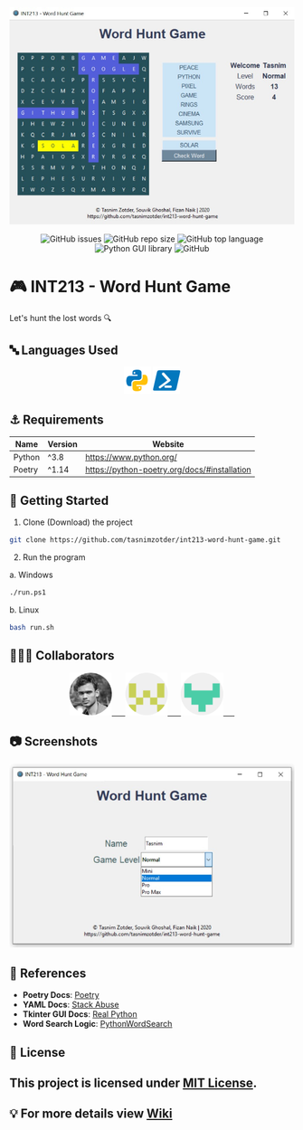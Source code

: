 ![image](assets/game_play.jpg)

<p align="center">
    <img alt="GitHub issues" src="https://img.shields.io/github/issues/tasnimzotder/int213-word-hunt-game?style=flat-square">
    <img alt="GitHub repo size" src="https://img.shields.io/github/repo-size/tasnimzotder/int213-word-hunt-game?style=flat-square">
    <img alt="GitHub top language" src="https://img.shields.io/github/languages/top/tasnimzotder/int213-word-hunt-game?style=flat-square" />
    <img alt="Python GUI library" src="https://img.shields.io/badge/GUI-Tkinter-blue?style=flat-square" / >
    <img alt="GitHub" src="https://img.shields.io/github/license/tasnimzotder/int213-word-hunt-game?style=flat-square">
</p>

# 🎮 INT213 - Word Hunt Game

Let's hunt the lost words 🔍

## 🔤 Languages Used

<p align="center">
    <img alt="python" src="assets/python-96.png" height="48px"/>
    <img alt="python" src="assets/powershell-48.png" height="48px"/>
</p>

## ⚓ Requirements

| Name   | Version | Website                                      |
| ------ | ------- | -------------------------------------------- |
| Python | ^3.8    | https://www.python.org/                      |
| Poetry | ^1.14   | https://python-poetry.org/docs/#installation |

## 🎉 Getting Started

1. Clone (Download) the project

```bash
git clone https://github.com/tasnimzotder/int213-word-hunt-game.git
```

2. Run the program

a. Windows

```bash
./run.ps1
```

b. Linux

```bash
bash run.sh
```

## 🧑‍🤝‍🧑 Collaborators

<p align="center">
    <a href="https://github.com/tasnimzotder">
        <img alt="Tasnim Zotder" src="assets/tasnim.png"  height="75"/>
        &nbsp&nbsp&nbsp&nbsp
    </a>
    <a href="https://github.com/Souvik-Ghosal">
        <img alt="Tasnim Zotder" src="assets/souvik.png"  height="75"/>
        &nbsp&nbsp&nbsp&nbsp
    </a>
    <a href="https://github.com/fizannaik">
        <img alt="Tasnim Zotder" src="assets/fizan.png"  height="75"/>
        &nbsp&nbsp&nbsp&nbsp
    </a>
<p>

## 📷 Screenshots

![game setup](assets/game_setup.jpg)

## 📃 References

- **Poetry Docs**: [Poetry](https://python-poetry.org/)
- **YAML Docs**: [Stack Abuse](https://stackabuse.com/reading-and-writing-yaml-to-a-file-in-python/)
- **Tkinter GUI Docs**: [Real Python](https://realpython.com/python-gui-tkinter/)
- **Word Search Logic**: [PythonWordSearch](https://github.com/SpartanApple/PythonWordSearch)

## 📝 License

## This project is licensed under [MIT License](LICENSE).

## 💡 For more details view [Wiki](https://github.com/tasnimzotder/int213-word-hunt-game/wiki)
